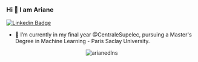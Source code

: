 ### Hi 👋 I am Ariane 
[![Linkedin Badge](https://img.shields.io/badge/-ArianeDlns-blue?style=flat-square&logo=Linkedin&logoColor=white&link=https://www.linkedin.com/in/ArianeDlns/)](https://www.linkedin.com/in/ariane-dalens/)

- 🔭 I’m currently in my final year @CentraleSupelec, pursuing a Master's Degree in Machine Learning - Paris Saclay University.

<p align="center"> <img src="https://github-readme-stats.vercel.app/api?username=arianedlns&show_icons=true&count_private=true&theme=gotham" alt="arianedlns" />

<!--
**ArianeDlns/ArianeDlns** is a ✨ _special_ ✨ repository because its `README.md` (this file) appears on your GitHub profile.

Here are some ideas to get you started:

- 🔭 I’m currently working on ...
- 🌱 I’m currently learning ...
- 👯 I’m looking to collaborate on ...
- 🤔 I’m looking for help with ...
- 💬 Ask me about ...
- 📫 How to reach me: ...
- 😄 Pronouns: ...
- ⚡ Fun fact: ...
-->
